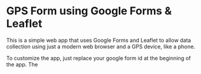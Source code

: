 # GPS Form using Google Forms & Leaflet

This is a simple web app that uses Google Forms and Leaflet to allow data collection using just a modern web browser and a GPS device, like a phone.

To customize the app, just replace your google form id at the beginning of the app. The 
